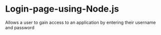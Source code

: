 # Login-page-using-Node.js
Allows a user to gain access to an application by entering their username and password
